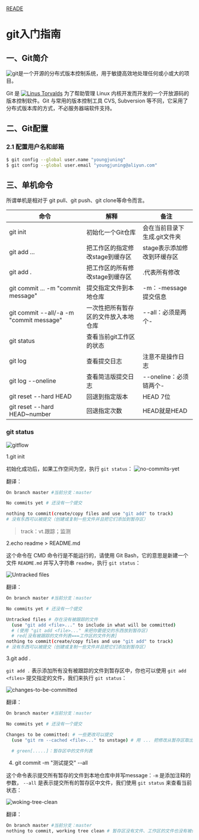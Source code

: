 [READE](https://github.com/youngjuning/OcaloneShop/blob/master/README.md)

# git入门指南

## 一、Git简介

![git](http://cdn.wakeuptocode.me/images/2017/10/small-git.png)是一个开源的分布式版本控制系统，用于敏捷高效地处理任何或小或大的项目。

Git 是 [![Linus Torvalds](http://cdn.wakeuptocode.me/images/2017/10/linus-torvalds.jpg)](http://www.ruanyifeng.com/blog/2012/09/linus_torvalds.html) 为了帮助管理 Linux 内核开发而开发的一个开放源码的版本控制软件。Git 与常用的版本控制工具 CVS, Subversion 等不同，它采用了分布式版本库的方式，不必服务器端软件支持。

## 二、Git配置

### 2.1 配置用户名和邮箱

```bash
$ git config --global user.name "youngjuning"
$ git config --global user.email "youngjuning@aliyun.com"
```

## 三、单机命令

所谓单机是相对于 git pull、git push、git clone等命令而言。

| 命令                                      | 解释                                 | 备注                         |
| ----------------------------------------- | ------------------------------------ | ---------------------------- |
| git init                                  | 初始化一个Git仓库                    | 会在当前目录下生成.git文件夹 |
| git add <file>...                         | 把工作区的指定修改stage到缓存区      | stage表示添加修改到环缓存区  |
| git add .                                 | 把工作区的所有修改stage到缓存区      | .代表所有修改                |
| git commit <file>... -m  "commit message" | 提交指定文件到本地仓库               | -m：-message  提交信息       |
| git commit --all/-a -m "commit message"   | 一次性把所有暂存区的文件放入本地仓库 | --all：必须是两个-           |
| git status                                | 查看当前git工作区的状态              |                              |
| git log                                   | 查看提交日志                         | 注意不是操作日志             |
| git log --oneline                         | 查看简洁版提交日志                   | --oneline：必须链两个-       |
| git reset --hard  HEAD                    | 回退到指定版本                       | HEAD 7位                     |
| git reset --hard  HEAD~number             | 回退指定次数                         | HEAD就是HEAD                 |

### git status

![gitflow](http://cdn.wakeuptocode.me/images/2017/10/gitflow.jpg)

1.git init

初始化成功后，如果工作空间为空，执行 `git status`：
![no-commits-yet](http://cdn.wakeuptocode.me/images/2017/10/no-commits-yet.png)

翻译：

```bash
On branch master #当前分支：master

No commits yet # 还没有一个提交

nothing to commit(create/copy files and use "git add" to track)
# 没有东西可以被提交（创建或复制一些文件并且把它们添加到暂存区）
```

> track：vt.跟踪；监测

2.echo readme > README.md

这个命令在 CMD 命令行是不能运行的，请使用 Git Bash，它的意思是新建一个文件 `README.md` 并写入字符串 `readme`，执行 `git status`：

![Untracked files](http://cdn.wakeuptocode.me/images/2017/10/Untracked-files.png)

翻译：

```bash
On branch master #当前分支：master

No commits yet # 还没有一个提交

Untracked files # 存在没有被跟踪的文件
  (use "git add <file>..." to include in what will be committed)
  # (使用 "git add <file>..." 来把你要提交的东西放到暂存区)
  # red[没有被跟踪的文件列表===工作区的文件列表]
nothing to commit(create/copy files and use "git add" to track)
# 没有东西可以被提交（创建或复制一些文件并且把它们添加到暂存区）
```

3.git add .

`git add .` 表示添加所有没有被跟踪的文件到暂存区中，你也可以使用 `git add <files>` 提交指定的文件，我们来执行 `git status`：

![changes-to-be-committed](../../../../qiniu/images/2017/10/changes-to-be-committed.png)

翻译：

```bash
On branch master #当前分支：master

No commits yet # 还没有一个提交

Changes to be committed: # 一些更改可以提交
  (use "git rm --cached <file>..." to unstage) # 用 ... 把修改从暂存区取出来，也就是撤销修改

  # green[.....]：暂存区中的文件列表
```

4. git commit -m "测试提交" --all

这个命令表示提交所有暂存的文件到本地仓库中并写message：`-m` 是添加注释的参数， `--all` 是表示提交所有的暂存区中文件，我们使用 `git status` 来查看当前状态：

![woking-tree-clean](http://cdn.wakeuptocode.me/images/2017/10/woking-tree-clean.png)

翻译：

```bash
On branch master #当前分支：master
nothing to commit, working tree clean # 暂存区没有文件、工作区的文件也没有被修改
```
